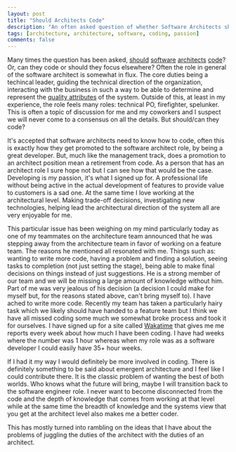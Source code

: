 ```yaml
---
layout: post
title: "Should Architects Code"
description: "An often asked question of whether Software Architects should code."
tags: [architecture, architecture, software, coding, passion]
comments: false
---
```


Many times the question has been asked, [should](https://www.infoq.com/articles/architects-should-code-bryson) [software](http://www.disciplinedagiledelivery.com/should-architects-code/) [architects](https://dev.to/rmorschel/should-architects-code) [code](https://www.ahmadnassri.com/blog/what-is-a-software-architect-and-should-they-write-code/)? Or, can they code or should they focus elsewhere? Often the role in general of the software architect is somewhat in flux. The core duties being a techincal leader, guiding the technical direction of the organization, interacting with the business in such a way to be able to determine and represent the [quality attributes](https://msdn.microsoft.com/en-us/library/ee658094.aspx) of the system. Outside of this, at least in my experience, the role feels many roles: technical PO, firefighter, spelunker. This is often a topic of discussion for me and my coworkers and I suspect we will never come to a consensus on all the details. But should/can they code? 

It's accepted that software architects need to know how to code, often this is exactly how they get promoted to the software architect role, by being a great developer. But, much like the management track, does a promotion to an architect position mean a retirement from code. As a person that has an architect role I sure hope not but I can see how that would be the case. Developing is my passion, it's what I signed up for. A professional life without being active in the actual development of features to provide value to customers is a sad one. At the same time I love working at the architectural level.  Making trade-off decisions, investigating new technologies, helping lead the architectural direction of the system all are very enjoyable for me.

This particular issue has been weighing on my mind particularly today as one of my teammates on the architecture team announced that he was stepping away from the architecture team in favor of working on a feature team. The reasons he mentioned all resonated with me. Things such as: wanting to write more code, having a problem and finding a solution, seeing tasks to completion (not just setting the stage), being able to make final decisions on things instead of just suggestions. He is a strong member of our team and we will be missing a large amount of knowledge without him. Part of me was very jealous of his decision (a decision I could make for myself but, for the reasons stated above, can't bring myself to). I have ached to write more code. Recently my team has taken a particularly hairy task which we likely should have handed to a feature team but I think we have all missed coding some much we somewhat broke process and took it for ourselves. I have signed up for a site called [Wakatime](https://wakatime.com/) that gives me me reports every week about how much I have been coding. I have had weeks where the number was 1 hour whereas when my role was as a software developer I could easily have 35+ hour weeks. 

If I had it my way I would definitely be more involved in coding. There is definitely something to be said about emergent architecture and I feel like I could contribute there. It is the classic problem of wanting the best of both worlds. Who knows what the future will bring, maybe I will transition back to the software engineer role. I never want to become disconnected from the code and the depth of knowledge that comes from working at that level while at the same time the breadth of knowledge and the systems view that you get at the architect level also makes me a better coder. 

This has mostly turned into rambling on the ideas that I have about the problems of juggling the duties of the architect with the duties of an architect. 